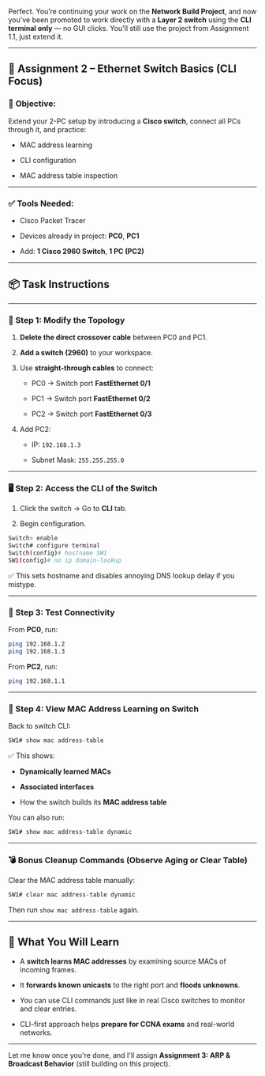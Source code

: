 Perfect. You’re continuing your work on the **Network Build Project**, and now you've been promoted to work directly with a **Layer 2 switch** using the **CLI terminal only** — no GUI clicks. You'll still use the project from Assignment 1.1, just extend it.

---

## 🧾 **Assignment 2 – Ethernet Switch Basics (CLI Focus)**

### 🎯 **Objective**:

Extend your 2-PC setup by introducing a **Cisco switch**, connect all PCs through it, and practice:

- MAC address learning
    
- CLI configuration
    
- MAC address table inspection
    

---

### ✅ **Tools Needed**:

- Cisco Packet Tracer
    
- Devices already in project: **PC0**, **PC1**
    
- Add: **1 Cisco 2960 Switch**, **1 PC (PC2)**
    

---

## 📦 **Task Instructions**

---

### 🔧 Step 1: Modify the Topology

1. **Delete the direct crossover cable** between PC0 and PC1.
    
2. **Add a switch (2960)** to your workspace.
    
3. Use **straight-through cables** to connect:
    
    - PC0 → Switch port **FastEthernet 0/1**
        
    - PC1 → Switch port **FastEthernet 0/2**
        
    - PC2 → Switch port **FastEthernet 0/3**
        
4. Add PC2:
    
    - IP: `192.168.1.3`
        
    - Subnet Mask: `255.255.255.0`
        

---

### 🖥️ Step 2: Access the CLI of the Switch

1. Click the switch → Go to **CLI** tab.
    
2. Begin configuration.
    

```bash
Switch> enable
Switch# configure terminal
Switch(config)# hostname SW1
SW1(config)# no ip domain-lookup
```

✅ This sets hostname and disables annoying DNS lookup delay if you mistype.

---

### 🔎 Step 3: Test Connectivity

From **PC0**, run:

```bash
ping 192.168.1.2
ping 192.168.1.3
```

From **PC2**, run:

```bash
ping 192.168.1.1
```

---

### 📜 Step 4: View MAC Address Learning on Switch

Back to switch CLI:

```bash
SW1# show mac address-table
```

✅ This shows:

- **Dynamically learned MACs**
    
- **Associated interfaces**
    
- How the switch builds its **MAC address table**
    

You can also run:

```bash
SW1# show mac address-table dynamic
```

---

### 💣 Bonus Cleanup Commands (Observe Aging or Clear Table)

Clear the MAC address table manually:

```bash
SW1# clear mac address-table dynamic
```

Then run `show mac address-table` again.

---

## 📘 **What You Will Learn**

- A **switch learns MAC addresses** by examining source MACs of incoming frames.
    
- It **forwards known unicasts** to the right port and **floods unknowns**.
    
- You can use CLI commands just like in real Cisco switches to monitor and clear entries.
    
- CLI-first approach helps **prepare for CCNA exams** and real-world networks.
    

---

Let me know once you're done, and I'll assign **Assignment 3: ARP & Broadcast Behavior** (still building on this project).